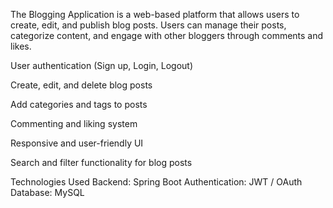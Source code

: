 The Blogging Application is a web-based platform that allows users to create, edit, and publish blog posts. Users can manage their posts, categorize content, and engage with other bloggers through comments and likes.

User authentication (Sign up, Login, Logout)

Create, edit, and delete blog posts

Add categories and tags to posts

Commenting and liking system

Responsive and user-friendly UI

Search and filter functionality for blog posts

Technologies Used
Backend: Spring Boot
Authentication: JWT / OAuth
Database: MySQL 
